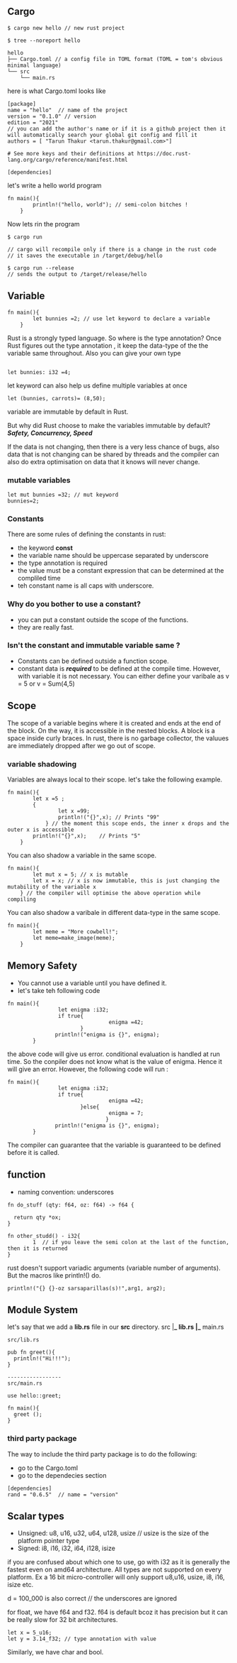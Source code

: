 ## Cargo

```
$ cargo new hello // new rust project

$ tree --noreport hello

hello
├── Cargo.toml // a config file in TOML format (TOML = tom's obvious minimal language)
└── src
    └── main.rs

```

here is what Cargo.toml looks like

```
[package]
name = "hello"  // name of the project
version = "0.1.0" // version
edition = "2021"
// you can add the author's name or if it is a github project then it will automatically search your global git config and fill it
authors = [ "Tarun Thakur <tarun.thakur@gmail.com>"]

# See more keys and their definitions at https://doc.rust-lang.org/cargo/reference/manifest.html

[dependencies]
```

let's write a hello world program

```
fn main(){
        println!("hello, world"); // semi-colon bitches !
    }
```

Now lets rin the program

```
$ cargo run

// cargo will recompile only if there is a change in the rust code
// it saves the executable in /target/debug/hello

$ cargo run --release
// sends the output to /target/release/hello
```

## Variable

```
fn main(){
        let bunnies =2; // use let keyword to declare a variable
    }
```

Rust is a strongly typed language. So where is the type annotation?
Once Rust figures out the type annotation , it keep the data-type of the the variable same throughout.
Also you can give your own type

```

let bunnies: i32 =4;
```

let keyword can also help us define multiple variables at once

```
let (bunnies, carrots)= (8,50);
```

variable are immutable by default in Rust.

But why did Rust choose to make the variables immutable by default? **_Safety, Concurrency, Speed_**

If the data is not changing, then there is a very less chance of bugs, also data that is not changing can be shared by threads and the compiler can also do extra optimisation on data that it knows will never change.

### mutable variables

```
let mut bunnies =32; // mut keyword
bunnies=2;
```

### Constants

There are some rules of defining the constants in rust:

- the keyword **const**
- the variable name should be uppercase separated by underscore
- the type annotation is required
- the value must be a constant expression that can be determined at the compliled time
- teh constant name is all caps with underscore.

### Why do you bother to use a constant?

- you can put a constant outside the scope of the functions.
- they are really fast.

### Isn't the constant and immutable variable same ?

- Constants can be defined outside a function scope.
- constant data is **_required_** to be defined at the compile time. However, with variable it is not necessary. You can either define your varibale as v = 5 or v = Sum(4,5)

## Scope

The scope of a variable begins where it is created and ends at the end of the block. On the way, it is accessible in the nested blocks. A block is a space inside curly braces. In rust, there is no garbage collector, the valuues are immediately dropped after we go out of scope.

### variable shadowing

Variables are always local to their scope. let's take the following example.

```
fn main(){
        let x =5 ;
        {
                let x =99;
                println!("{}",x); // Prints "99"
            } // the moment this scope ends, the inner x drops and the outer x is accessible
        println!("{}",x);    // Prints "5"
    }
```

You can also shadow a variable in the same scope.

```
fn main(){
        let mut x = 5; // x is mutable
        let x = x; // x is now immutable, this is just changing the mutability of the variable x
    } // the compiler will optimise the above operation while compiling
```

You can also shadow a varibale in different data-type in the same scope.

```
fn main(){
        let meme = "More cowbell!";
        let meme=make_image(meme);
    }
```

## Memory Safety

- You cannot use a variable until you have defined it.
- let's take teh following code

```
fn main(){
                let enigma :i32;
                if true{
                                enigma =42;
                       }
               println!("enigma is {}", enigma);
        }
```

the above code will give us error. conditional evaluation is handled at run time. So the conpiler does not know what is the value of enigma. Hence it will give an error.
However, the following code will run :

```
fn main(){
                let enigma :i32;
                if true{
                                enigma =42;
                       }else{
                                enigma = 7;
                               }
               println!("enigma is {}", enigma);
        }
```

The compiler can guarantee that the variable is guaranteed to be defined before it is called.

## function

- naming convention: underscores

```
fn do_stuff (qty: f64, oz: f64) -> f64 {

  return qty *ox;
}

fn other_studd() - i32{
        1  // if you leave the semi colon at the last of the function, then it is returned
}
```

rust doesn't support variadic arguments (variable number of arguments). But the macros like println!() do.

```
println!("{} {}-oz sarsaparillas(s)!",arg1, arg2);
```

## Module System

let's say that we add a **lib.rs** file in our **src** directory.
src
|**_ lib.rs
|_** main.rs

```
src/lib.rs

pub fn greet(){
  println!("Hi!!!");
}

-----------------
src/main.rs

use hello::greet;

fn main(){
  greet ();
}
```

### third party package

The way to include the third party package is to do the following:

- go to the Cargo.toml
- go to the dependecies section

```
[dependencies]
rand = "0.6.5"  // name = "version"
```

## Scalar types

- Unsigned: u8, u16, u32, u64, u128, usize // usize is the size of the platform pointer type
- Signed: i8, i16, i32, i64, i128, isize

if you are confused about which one to use, go with i32 as it is generally the fastest even on amd64 architecture.
All types are not supported on every platform. Ex a 16 bit micro-controller will only support u8,u16, usize, i8, i16, isize etc.

d = 100_000 is also correct // the underscores are ignored

for float, we have f64 and f32. f64 is default bcoz it has precision but it can be really slow for 32 bit architectures.

```
let x = 5_u16;
let y = 3.14_f32; // type annotation with value
```

Similarly, we have char and bool.
